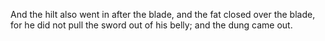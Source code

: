 And the hilt also went in after the blade, and the fat closed over the blade, for he did not pull the sword out of his belly; and the dung came out.
